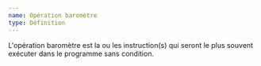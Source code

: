 ```yaml
---
name: Opération baromètre
type: Définition
---
```

L'opération baromètre est la ou les instruction(s) qui seront le plus souvent exécuter dans le programme sans condition. 